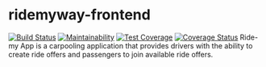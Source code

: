 # ridemyway-frontend

[![Build Status](https://travis-ci.org/joeeasy/ridemyway-frontend.svg?branch=develop)](https://travis-ci.org/joeeasy/ridemyway-frontend)
[![Maintainability](https://api.codeclimate.com/v1/badges/1045ef592c262588ef2e/maintainability)](https://codeclimate.com/github/joeeasy/ridemyway-frontend/maintainability)
[![Test Coverage](https://api.codeclimate.com/v1/badges/1045ef592c262588ef2e/test_coverage)](https://codeclimate.com/github/joeeasy/ridemyway-frontend/test_coverage)
[![Coverage Status](https://coveralls.io/repos/github/joeeasy/ridemyway-frontend/badge.svg?branch=develop)](https://coveralls.io/github/joeeasy/ridemyway-frontend?branch=develop)
Ride-my App is a carpooling application that provides drivers with the ability to create ride offers and passengers to join available ride offers.
